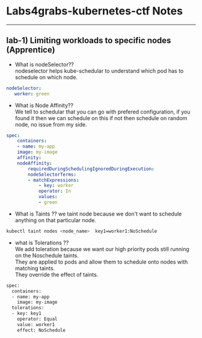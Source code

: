 # Labs4grabs-kubernetes-ctf Notes 

---

## lab-1) Limiting workloads to specific nodes (Apprentice)   
- What is nodeSelector??  
  nodeselector helps kube-schedular to understand which pod has to schedule on which node.
  
```yaml
nodeSelector:
   worker: green
```

- What is  Node Affinity?? <br>
  We tell to schedular that you can go with prefered configuration, if you found it then we can schedule on this if not then schedule on random node, no issue from my side.

```yaml
spec:
    containers:
    - name: my-app
    image: my-image
    affinity:
    nodeAffinity:
        requiredDuringSchedulingIgnoredDuringExecution:
        nodeSelectorTerms:
        - matchExpressions:
            - key: worker
            operator: In
            values:
            - green
```

 - What is Taints ??
   we taint node because we don't want to schedule anything on that particular node.

```bash
kubectl taint nodes <node_name>  key1=worker1:NoSchedule
```

- what is Tolerations ?? <br>
  We add toleration because we want our high priority pods still running on the Noschedule taints. <br>
  They are applied to pods and allow them to schedule onto nodes with matching taints. <br>
  They override the effect of taints.

```bash
spec:
  containers:
  - name: my-app
    image: my-image
  tolerations:
  - key: key1
    operator: Equal
    value: worker1
    effect: NoSchedule
```




